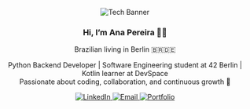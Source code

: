 <p align="center">
  <img src="https://capsule-render.vercel.app/api?type=wave&color=gradient&height=120&section=header&text=Ana%20Pereira%20-%20Python%20%26%20Kotlin%20Developer&fontSize=36&fontColor=00FFDD&fontWeight=700" alt="Tech Banner" />
</p>

<h3 align="center">Hi, I’m Ana Pereira 👩‍💻</h3>
<p align="center">Brazilian living in Berlin 🇧🇷🇩🇪</p>

<p align="center">
  Python Backend Developer | Software Engineering student at 42 Berlin | Kotlin learner at DevSpace<br>
  Passionate about coding, collaboration, and continuous growth 🚀
</p>

<p align="center">
  <a href="https://www.linkedin.com/in/anapaulasantospereira/" target="_blank">
    <img src="https://img.shields.io/badge/LinkedIn-0077B5?style=for-the-badge&logo=linkedin&logoColor=white" alt="LinkedIn" />
  </a>
  <a href="mailto:ana.she.po@gmail.com" target="_blank">
    <img src="https://img.shields.io/badge/Email-D14836?style=for-the-badge&logo=gmail&logoColor=white" alt="Email" />
  </a>
  <a href="https://anapereira.pythonanywhere.com/" target="_blank">
    <img src="https://img.shields.io/badge/Portfolio-000000?style=for-the-badge&logo=github&logoColor=white" alt="Portfolio" />
  </a>
</p>




